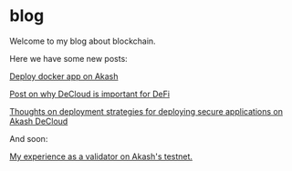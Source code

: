 # blog
Welcome to my blog about blockchain.

Here we have some new posts:

[Deploy docker app on Akash](deploy-owncloud-on-Akash)

[Post on why DeCloud is important for DeFi](defi-decloud)


[Thoughts on deployment strategies for deploying secure applications on Akash DeCloud](deployment-strategies)

And soon:

[My experience as a validator on Akash's testnet.](akash-testnet-validator)
